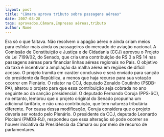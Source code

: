 ```yaml
---
layout: post
title: "Câmara aprova tributo sobre passagens aéreas"
date: 2007-03-28
tags: aprovados,Câmara,Empresas aéreas,tributo
author: None
---
```

Era só o que faltava. Não resolvem o apagão aéreo e ainda criam meios para esfolar mais ainda os passageiros do mercado de aviação nacional.
A Comissão de Constituição e Justiça e de Cidadania (CCJ) aprovou o Projeto de Lei 7199/02, do Senado, que cria uma contribuição de R$ 3 a R$ 14 nas passagens aéreas para financiar linhas aéreas regionais no País. 
O objetivo da taxa é incentivar a ampliação da malha aérea em regiões de difícil acesso. 
O projeto tramita em caráter conclusivo e será enviado para sanção do presidente da República, a menos que haja recurso para sua votação ocorrer em Plenário.
O relator na CCJ, deputado Zenaldo Coutinho (PSDB-PA), alterou o projeto para que essa contribuição seja cobrada no ano seguinte ao da sanção presidencial. 
O deputado Fernando Coruja (PPS-SC), no entanto, lembrou que o projeto original do Senado propunha um adicional tarifário, e não uma contribuição, que tem natureza tributária diferente. 
Por causa dessa modificação, Coruja considera que o projeto deveria ser votado pelo Plenário.
O presidente da CCJ, deputado Leonardo Picciani (PMDB-RJ), respondeu que essa alteração só pode ocorrer se houver iniciativa da Presidência da Câmara ou por meio de recurso de parlamentares. 